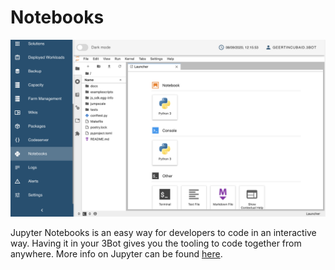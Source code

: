 # Notebooks

![](./img/3bot_admin_notebooks.png)

Jupyter Notebooks is an easy way for developers to code in  an interactive way. Having it in your 3Bot gives you the tooling to code together from anywhere. 
More info on Jupyter can be found [here](https://jupyter.org).
